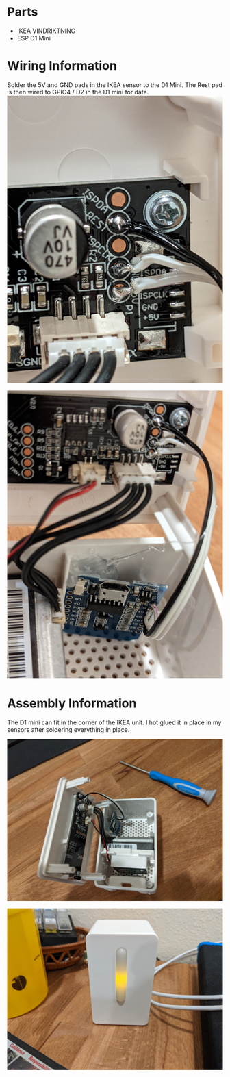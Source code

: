 # Parts
- IKEA VINDRIKTNING
- ESP D1 Mini

# Wiring Information
Solder the 5V and GND pads in the IKEA sensor to the D1 Mini. The Rest pad is then wired to GPIO4 / D2 in the D1 mini for data.
![This is an image](assets/images/PXL_20220721_235824486.jpg)

![This is an image](assets/images/PXL_20220721_235829167.jpg)

# Assembly Information
The D1 mini can fit in the corner of the IKEA unit. I hot glued it in place in my sensors after soldering everything in place.

![This is an image](assets/images/PXL_20220721_235833160.jpg)

![This is an image](assets/images/PXL_20220722_000159244.jpg)
